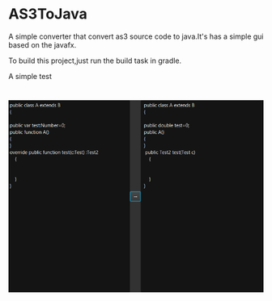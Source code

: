# AS3ToJava

A simple converter that convert as3 source code to java.It's has a simple gui based on the javafx.

To build this project,just run the build task in gradle.

A simple test
# ![GitHub Logo](Capture.PNG)
